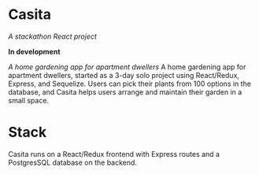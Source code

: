 # Casita

_A stackathon React project_

**In development**

_A home gardening app for apartment dwellers_
A home gardening app for apartment dwellers, started as a 3-day solo project using React/Redux, Express, and Sequelize. Users can pick their plants from 100 options in the database, and Casita helps users arrange and maintain their garden in a small space.

# Stack

Casita runs on a React/Redux frontend with Express routes and a PostgresSQL database on the backend.
